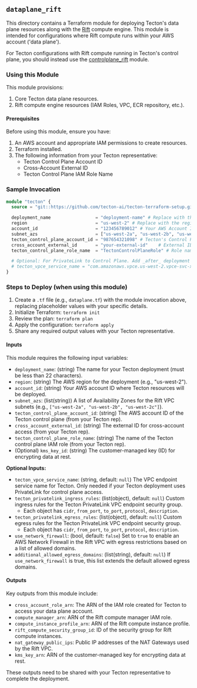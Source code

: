 ## `dataplane_rift`

This directory contains a Terraform module for deploying Tecton's data plane resources along with the [Rift](https://docs.tecton.ai/docs/concepts/compute-in-tecton#rift) compute engine. This module is intended for configurations where Rift compute runs within your AWS account ('data plane').

For Tecton configurations with Rift compute running in Tecton's control plane, you should instead use the [controlplane_rift](../controlplane_rift/) module.

### Using this Module

This module provisions:
1.  Core Tecton data plane resources.
2.  Rift compute engine resources (IAM Roles, VPC, ECR repository, etc.).

#### Prerequisites

Before using this module, ensure you have:
1.  An AWS account and appropriate IAM permissions to create resources.
2.  Terraform installed.
3.  The following information from your Tecton representative:
    *   Tecton Control Plane Account ID
    *   Cross-Account External ID
    *   Tecton Control Plane IAM Role Name

### Sample Invocation

```terraform
module "tecton" {
  source = "git::https://github.com/tecton-ai/tecton-terraform-setup.git//modules/dataplane_rift"

  deployment_name                 = "deployment-name" # Replace with the deployment name agreed with Tecton
  region                          = "us-west-2" # Replace with the region your account/Tecton deployment will use
  account_id                      = "123456789012" # Your AWS Account ID
  subnet_azs                      = ["us-west-2a", "us-west-2b", "us-west-2c"]
  tecton_control_plane_account_id = "987654321098" # Tecton's Control Plane Account ID
  cross_account_external_id       = "your-external-id"    # External ID from Tecton
  tecton_control_plane_role_name  = "TectonControlPlaneRole" # Role name from Tecton

  # Optional: For PrivateLink to Control Plane. Add _after_ deployment is complete and PrivateLink details are shared by Tecton
  # tecton_vpce_service_name = "com.amazonaws.vpce.us-west-2.vpce-svc-xxxxxxxxxxxxxxxxx"
}
```

### Steps to Deploy (when using this module)

1.  Create a `.tf` file (e.g., `dataplane.tf`) with the module invocation above, replacing placeholder values with your specific details.
2.  Initialize Terraform: `terraform init`
3.  Review the plan: `terraform plan`
4.  Apply the configuration: `terraform apply`
5.  Share any required output values with your Tecton representative.


#### Inputs

This module requires the following input variables:

*   `deployment_name`: (string) The name for your Tecton deployment (must be less than 22 characters).
*   `region`: (string) The AWS region for the deployment (e.g., "us-west-2").
*   `account_id`: (string) Your AWS account ID where Tecton resources will be deployed.
*   `subnet_azs`: (list(string)) A list of Availability Zones for the Rift VPC subnets (e.g., `["us-west-2a", "us-west-2b", "us-west-2c"]`).
*   `tecton_control_plane_account_id`: (string) The AWS account ID of the Tecton control plane (from your Tecton rep).
*   `cross_account_external_id`: (string) The external ID for cross-account access (from your Tecton rep).
*   `tecton_control_plane_role_name`: (string) The name of the Tecton control plane IAM role (from your Tecton rep).
*   (Optional) `kms_key_id`: (string) The customer-managed key (ID) for encrypting data at rest.

**Optional Inputs:**

*   `tecton_vpce_service_name`: (string, default: `null`) The VPC endpoint service name for Tecton. Only needed if your Tecton deployment uses PrivateLink for control plane access.
*   `tecton_privatelink_ingress_rules`: (list(object), default: `null`) Custom ingress rules for the Tecton PrivateLink VPC endpoint security group.
    *   Each object has `cidr`, `from_port`, `to_port`, `protocol`, `description`.
*   `tecton_privatelink_egress_rules`: (list(object), default: `null`) Custom egress rules for the Tecton PrivateLink VPC endpoint security group.
    *   Each object has `cidr`, `from_port`, `to_port`, `protocol`, `description`.
*   `use_network_firewall`: (bool, default: `false`) Set to `true` to enable an AWS Network Firewall in the Rift VPC with egress restrictions based on a list of allowed domains.
*   `additional_allowed_egress_domains`: (list(string), default: `null`) If `use_network_firewall` is true, this list extends the default allowed egress domains.

#### Outputs

Key outputs from this module include:

*   `cross_account_role_arn`: The ARN of the IAM role created for Tecton to access your data plane account.
*   `compute_manager_arn`: ARN of the Rift compute manager IAM role.
*   `compute_instance_profile_arn`: ARN of the Rift compute instance profile.
*   `rift_compute_security_group_id`: ID of the security group for Rift compute instances.
*   `nat_gateway_public_ips`: Public IP addresses of the NAT Gateways used by the Rift VPC.
*   `kms_key_arn`: ARN of the customer-managed key for encrypting data at rest.

These outputs need to be shared with your Tecton representative to complete the deployment.